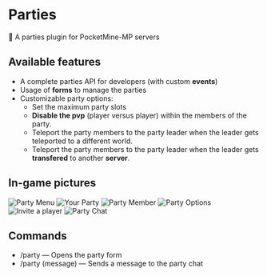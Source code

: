 # Parties
🎉 A parties plugin for PocketMine-MP servers

## Available features

- A complete parties API for developers (with custom **events**)
- Usage of **forms** to manage the parties
- Customizable party options:
  - Set the maximum party slots
  - **Disable the pvp** (player versus player) within the members of the party.
  - Teleport the party members to the party leader when the leader gets teleported to a different world.
  - Teleport the party members to the party leader when the leader gets **transfered** to another **server**.

## In-game pictures

![Party Menu](https://i.imgur.com/r3KWqoD.png) ![Your Party](https://i.imgur.com/1nIpVEu.png)
![Party Member](https://i.imgur.com/kShbHCY.png) ![Party Options](https://i.imgur.com/FT24li1.png)
![Invite a player](https://i.imgur.com/W00fnSz.png) ![Party Chat](https://i.imgur.com/bAqQ0PP.png) 

## Commands

- /party — Opens the party form
- /party (message) — Sends a message to the party chat
